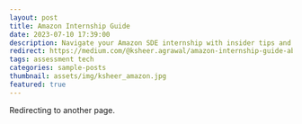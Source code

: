 ```yaml
---
layout: post
title: Amazon Internship Guide
date: 2023-07-10 17:39:00
description: Navigate your Amazon SDE internship with insider tips and advice.
redirect: https://medium.com/@ksheer.agrawal/amazon-internship-guide-ab7fd205382a
tags: assessment tech
categories: sample-posts
thumbnail: assets/img/ksheer_amazon.jpg
featured: true
---
```


Redirecting to another page.
